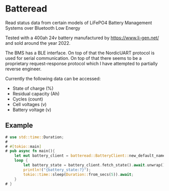 # Batteread

Read status data from certain models of LiFePO4 Battery Management Systems over Bluetooth Low Energy

Tested with a 400ah 24v battery manufactured by <https://www.li-gen.net/> and sold around the year 2022.

The BMS has a BLE interface. On top of that the NordicUART protocol is used for serial communication.
On top of that there seems to be a proprietary request-response protocol which I have attempted to partially
reverse engineer.

Currently the following data can be accessed:

- State of charge (%)
- Residual capacity (Ah)
- Cycles (count)
- Cell voltages (v)
- Battery voltage (v)

## Example

```rust
# use std::time::Duration;
#
# #[tokio::main]
# pub async fn main(){
    let mut battery_client = batteread::BatteryClient::new_default_name().await.unwrap();
    loop {
        let battery_state = battery_client.fetch_state().await.unwrap();
        println!("{battery_state:?}");
        tokio::time::sleep(Duration::from_secs(5)).await;
    }
# }
```